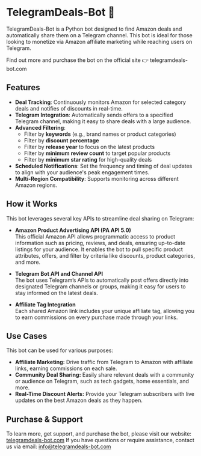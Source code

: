 # TelegramDeals-Bot 🛒
TelegramDeals-Bot is a Python bot designed to find Amazon deals and automatically share them on a Telegram channel. This bot is ideal for those looking to monetize via Amazon affiliate marketing while reaching users on Telegram.

Find out more and purchase the bot on the official site 👉 telegramdeals-bot.com

## Features

- **Deal Tracking**: Continuously monitors Amazon for selected category deals and notifies of discounts in real-time.
- **Telegram Integration**: Automatically sends offers to a specified Telegram channel, making it easy to share deals with a large audience.
- **Advanced Filtering**:
  - Filter by **keywords** (e.g., brand names or product categories)
  - Filter by **discount percentage**
  - Filter by **release year** to focus on the latest products
  - Filter by **minimum review count** to target popular products
  - Filter by **minimum star rating** for high-quality deals
- **Scheduled Notifications**: Set the frequency and timing of deal updates to align with your audience's peak engagement times.
- **Multi-Region Compatibility**: Supports monitoring across different Amazon regions.


## How it Works

This bot leverages several key APIs to streamline deal sharing on Telegram:

- **Amazon Product Advertising API (PA API 5.0)**  
   This official Amazon API allows programmatic access to product information such as pricing, reviews, and deals, ensuring up-to-date listings for your audience. It enables the bot to pull specific product attributes, offers, and filter by criteria like discounts, product categories, and more.

- **Telegram Bot API and Channel API**  
   The bot uses Telegram’s APIs to automatically post offers directly into designated Telegram channels or groups, making it easy for users to stay informed on the latest deals.

- **Affiliate Tag Integration**  
   Each shared Amazon link includes your unique affiliate tag, allowing you to earn commissions on every purchase made through your links.


## Use Cases
This bot can be used for various purposes:

- **Affiliate Marketing:** Drive traffic from Telegram to Amazon with affiliate links, earning commissions on each sale.
- **Community Deal Sharing:** Easily share relevant deals with a community or audience on Telegram, such as tech gadgets, home essentials, and more.
- **Real-Time Discount Alerts:** Provide your Telegram subscribers with live updates on the best Amazon deals as they happen.


## Purchase & Support
To learn more, get support, and purchase the bot, please visit our website: [telegramdeals-bot.com](http://telegramdeals-bot.com)
If you have questions or require assistance, contact us via email: [info@telegramdeals-bot.com](mailto:info@telegramdeals-bot.com)
